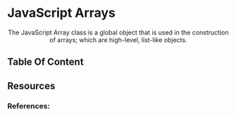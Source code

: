 # JavaScript Arrays

<div align="center">
    The JavaScript Array class is a global object that is used in the construction of arrays; which are high-level, list-like objects.
</div>

## Table Of Content


## Resources


### References: